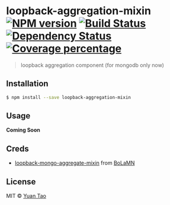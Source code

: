# loopback-aggregation-mixin [![NPM version][npm-image]][npm-url] [![Build Status][travis-image]][travis-url] [![Dependency Status][daviddm-image]][daviddm-url] [![Coverage percentage][coveralls-image]][coveralls-url]
> loopback aggregation component (for mongodb only now)

## Installation

```sh
$ npm install --save loopback-aggregation-mixin
```

## Usage

__Coming Soon__

## Creds
* [loopback-mongo-aggregate-mixin](https://github.com/BoLaMN/loopback-mongo-aggregate-mixin) from [BoLaMN](https://github.com/BoLaMN)   

## License

MIT © [Yuan Tao]()


[npm-image]: https://badge.fury.io/js/loopback-aggregation-mixin.svg
[npm-url]: https://npmjs.org/package/loopback-aggregation-mixin
[travis-image]: https://travis-ci.org/taoyuan/loopback-aggregation-mixin.svg?branch=master
[travis-url]: https://travis-ci.org/taoyuan/loopback-aggregation-mixin
[daviddm-image]: https://david-dm.org/taoyuan/loopback-aggregation-mixin.svg?theme=shields.io
[daviddm-url]: https://david-dm.org/taoyuan/loopback-aggregation-mixin
[coveralls-image]: https://coveralls.io/repos/taoyuan/loopback-aggregation-mixin/badge.svg
[coveralls-url]: https://coveralls.io/r/taoyuan/loopback-aggregation-mixin
